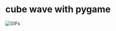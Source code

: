 # cube wave with pygame

![GIFs](https://user-images.githubusercontent.com/38382073/126913701-410f6a6f-6186-466d-8a16-6437daaaa9c9.gif)
